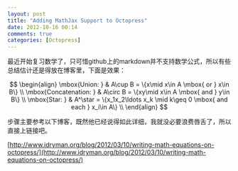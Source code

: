 ```yaml
---
layout: post
title: "Adding MathJax Support to Octopress"
date: 2012-10-16 00:14
comments: true
categories: [Octopress]
---
```


最近开始复习数学了，只可惜github上的markdown并不支持数学公式，所以有些总结估计还是得放在博客里，下面是效果：

$$
\begin{align}
\mbox{Union: } & A\cup B = \{x\mid x\in A \mbox{ or } x\in B\} \\
\mbox{Concatenation: } & A\circ B  = \{xy\mid x\in A \mbox{ and } y\in B\} \\
\mbox{Star: } & A^\star  = \{x_1x_2\ldots x_k \mid  k\geq 0 \mbox{ and each } x_i\in A\} \\
\end{align}
$$

步骤主要参考以下博客，既然他已经说得如此详细，我就没必要浪费唇舌了，所以直接上链接吧。

[http://www.idryman.org/blog/2012/03/10/writing-math-equations-on-octopress/](http://www.idryman.org/blog/2012/03/10/writing-math-equations-on-octopress/)
